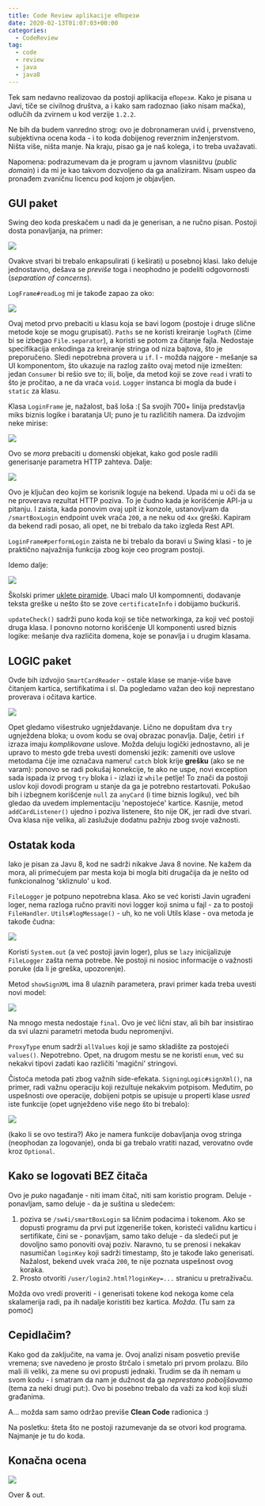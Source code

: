 ```yaml
---
title: Code Review aplikacije еПорези
date: 2020-02-13T01:07:03+00:00
categories:
  - CodeReview
tag:
  - code
  - review
  - java
  - java8
---
```


Tek sam nedavno realizovao da postoji aplikacija `еПорези`. Kako je pisana u Javi, tiče se civilnog društva, a i kako sam radoznao (iako nisam mačka), odlučih da zvirnem u kod verzije `1.2.2`.

<!--more-->

Ne bih da budem vanredno strog: ovo je dobronameran uvid i, prvenstveno, subjektivna ocena koda - i to koda dobijenog reverznim inženjerstvom. Ništa više, ništa manje. Na kraju, pisao ga je naš kolega, i to treba uvažavati.

Napomena: podrazumevam da je program u javnom vlasništvu (_public domain_) i da mi je kao takvom dozvoljeno da ga analiziram. Nisam uspeo da pronađem zvaničnu licencu pod kojom je objavljen.

## GUI paket

Swing deo koda preskačem u nadi da je generisan, a ne ručno pisan. Postoji dosta ponavljanja, na primer:

![](eporez1.png)

Ovakve stvari bi trebalo enkapsulirati (i keširati) u posebnoj klasi. Iako deluje jednostavno, dešava se _previše_ toga i neophodno je podeliti odgovornosti (_separation of concerns_).

`LogFrame#readLog` mi je takođe zapao za oko:

![](eporez2.png)

Ovaj metod prvo prebaciti u klasu koja se bavi logom (postoje i druge slične metode koje se mogu grupisati). `Paths` se ne koristi kreiranje `logPath` (čime bi se izbegao `File.separator`), a koristi se potom za čitanje fajla. Nedostaje specifikacija enkodinga za kreiranje stringa od niza bajtova, što je preporučeno. Sledi nepotrebna provera u `if`. I - možda najgore - mešanje sa UI komponentom, što ukazuje na razlog zašto ovaj metod nije izmešten: jedan `Consumer` bi rešio sve to; ili, bolje, da metod koji se zove `read` i vrati to što je pročitao, a ne da vraća `void`. `Logger` instanca bi mogla da bude i `static` za klasu.

Klasa `LoginFrame` je, nažalost, baš loša :( Sa svojih 700+ linija predstavlja miks biznis logike i baratanja UI; puno je tu različitih namera. Da izdvojim neke mirise:

![](eporez3.png)

Ovo se _mora_ prebaciti u domenski objekat, kako god posle radili generisanje parametra HTTP zahteva. Dalje:

![](eporez3_1.png)

Ovo je ključan deo kojim se korisnik loguje na bekend. Upada mi u oči da se ne proverava rezultat HTTP poziva. To je čudno kada je korišćenje API-ja u pitanju. I zaista, kada ponovim ovaj upit iz konzole, ustanovljvam da `/smartBoxLogin` endpoint uvek vraća `200`, a ne neku od `4xx` greški. Kapiram da bekend radi posao, ali opet, ne bi trebalo da tako izgleda Rest API.

`LoginFrame#performLogin` zaista ne bi trebalo da boravi u Swing klasi - to je praktično najvažnija funkcija zbog koje ceo program postoji.

Idemo dalje:

![](eporez4.png)

Školski primer [uklete piramide](https://en.wikipedia.org/wiki/Pyramid_of_doom_\(programming\)). Ubaci malo UI kompomnenti, dodavanje teksta greške u nešto što se zove `certificateInfo` i dobijamo bućkuriš.

`updateCheck()` sadrži puno koda koji se tiče networkinga, za koji već postoji druga klasa. I ponovno notorno korišćenje UI komponenti usred biznis logike: mešanje dva različita domena, koje se ponavlja i u drugim klasama.

## LOGIC paket

Ovde bih izdvojio `SmartCardReader` - ostale klase se manje-više bave čitanjem kartica, sertifikatima i sl. Da pogledamo važan deo koji neprestano proverava i očitava kartice.

![](eporez5.png)

Opet gledamo višestruko ugnježdavanje. Lično ne dopuštam dva `try` ugnježdena bloka; u ovom kodu se ovaj obrazac ponavlja. Dalje, četiri `if` izraza imaju _komplikovane_ uslove. Možda deluju logički jednostavno, ali je upravo to mesto gde treba uvesti domenski jezik: zameniti ove uslove metodama čije ime označava nameru! `catch` blok krije **grešku** (ako se ne varam): ponovo se radi pokušaj konekcije, te ako ne uspe, novi exception sada ispada iz prvog `try` bloka i - izlazi iz `while` petlje! To znači da postoji uslov koji dovodi program u stanje da ga je potrebno restartovati. Pokušao bih i izbegnem korišćenje `null` za `anyCard` (i time biznis logiku), već bih gledao da uvedem implementaciju 'nepostojeće' kartice. Kasnije, metod `addCardListener()` ujedno i poziva listenere, što nije OK, jer radi dve stvari. Ova klasa nije velika, ali zaslužuje dodatnu pažnju zbog svoje važnosti.

## Ostatak koda

Iako je pisan za Javu 8, kod ne sadrži nikakve Java 8 novine. Ne kažem da mora, ali primećujem par mesta koja bi mogla biti drugačija da je nešto od funkcionalnog 'skliznulo' u kod.

`FileLogger` je potpuno nepotrebna klasa. Ako se već koristi Javin ugrađeni loger, nema razloga ručno praviti novi logger koji snima u fajl - za to postoji `FileHandler`. `Utils#logMessage()` - uh, ko ne voli Utils klase - ova metoda je takođe čudna:

![](eporez6.png)

Koristi `System.out` (a već postoji javin loger), plus se `lazy` inicijalizuje `FileLogger` zašta nema potrebe. Ne postoji ni nosioc informacije o važnosti poruke (da li je greška, upozorenje).

Metod `showSignXML` ima 8 ulaznih parametera, pravi primer kada treba uvesti novi model:

![](eporez7.png)

Na mnogo mesta nedostaje `final`. Ovo je već lični stav, ali bih bar insistirao da svi ulazni parametri metoda budu nepromenjivi.

`ProxyType` enum sadrži `allValues` koji je samo skladište za postojeći `values()`. Nepotrebno. Opet, na drugom mestu se ne koristi `enum`, već su nekakvi tipovi zadati kao različiti 'magični' stringovi.

Čistoća metoda pati zbog važnih side-efekata. `SigningLogic#signXml()`, na primer, radi važnu operaciju koji rezultuje nekakvim potpisom. Međutim, po uspešnosti ove operacije, dobijeni potpis se upisuje u properti klase _usred_ iste funkcije (opet ugnježdeno više nego što bi trebalo):

![](eporez8.png)

(kako li se ovo testira?) Ako je namera funkcije dobavljanja ovog stringa (neophodan za logovanje), onda bi ga trebalo vratiti nazad, verovatno ovde kroz `Optional`.

## Kako se logovati BEZ čitača

Ovo je _puko_ nagađanje - niti imam čitač, niti sam koristio program. Deluje - ponavljam, samo deluje - da je suština u sledećem:

1. poziva se `/sw4i/smartBoxLogin` sa ličnim podacima i tokenom. Ako se dopusti programu da prvi put izgeneriše token, koristeći validnu karticu i sertifikate, čini se - ponavljam, samo tako deluje - da sledeći put je dovoljno samo ponoviti ovaj poziv. Naravno, tu se prenosi i nekakav nasumičan `loginKey` koji sadrži timestamp, što je takođe lako generisati. Nažalost, bekend uvek vraća `200`, te nije poznata uspešnost ovog koraka.
2. Prosto otvoriti `/user/login2.html?loginKey=...` stranicu u pretraživaču.

Možda ovo vredi proveriti - i generisati tokene kod nekoga kome cela skalamerija radi, pa ih nadalje koristiti bez kartica. _Možda_. (Tu sam za pomoć)

## Cepidlačim?

Kako god da zaključite, na vama je. Ovoj analizi nisam posvetio previše vremena; sve navedeno je prosto štrčalo i smetalo pri prvom prolazu. Bilo mali ili veliki, za mene su ovi propusti jednaki. Trudim se da ih nemam u svom kodu - i smatram da nam je dužnost da ga _neprestano poboljšavamo_ (tema za neki drugi put:). Ovo bi posebno trebalo da važi za kod koji služi građanima.

A... možda sam samo održao previše **Clean Code** radionica :)

Na posletku: šteta što ne postoji razumevanje da se otvori kod programa. Najmanje je tu do koda.

## Konačna ocena

![](/ocena24.png)

Over & out.
